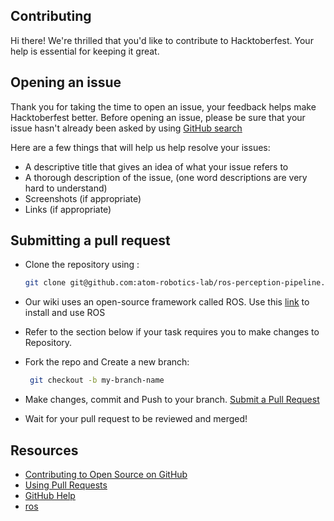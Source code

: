 ## Contributing 

Hi there! We're thrilled that you'd like to contribute to Hacktoberfest. Your help is essential for keeping it great.


## Opening an issue

Thank you for taking the time to open an issue, your feedback helps make Hacktoberfest better.
Before opening an issue, please be sure that your issue hasn't already been asked by using [GitHub search](https://help.github.com/articles/searching-issues/)

Here are a few things that will help us help resolve your issues:

- A descriptive title that gives an idea of what your issue refers to
- A thorough description of the issue, (one word descriptions are very hard to understand)
- Screenshots (if appropriate)
- Links (if appropriate)

## Submitting a pull request

* Clone the repository using :
    ```bash
    git clone git@github.com:atom-robotics-lab/ros-perception-pipeline.git
    ```
* Our wiki uses an open-source framework called ROS. Use this [link](http://wiki.ros.org/) to install and use ROS

* Refer to the section below if your task requires you to make changes to Repository.

* Fork the repo and Create a new branch: 
   ```bash
    git checkout -b my-branch-name
    ```
* Make changes, commit and Push to your branch. [Submit a Pull Request](https://github.com/atom-robotics-lab/ros-perception-pipeline/pulls)

* Wait for your pull request to be reviewed and merged!

## Resources

- [Contributing to Open Source on GitHub](https://guides.github.com/activities/contributing-to-open-source/)
- [Using Pull Requests](https://help.github.com/articles/using-pull-requests/)
- [GitHub Help](https://help.github.com)
- [ros](http://wiki.ros.org/)